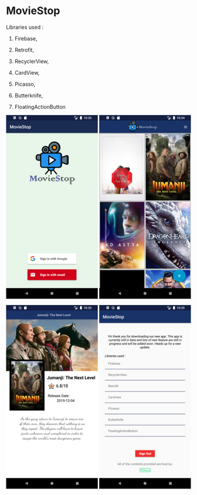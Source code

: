 # MovieStop


Libraries used : 

1. Firebase, 

2. Retrofit, 

3. RecyclerView, 

4. CardView, 

5. Picasso, 

6. Butterknife, 

7. FloatingActionButton

<img src="FamousMovies/Preview/1.png" width=250>    <img src="FamousMovies/Preview/2.png" width=250>

<img src="FamousMovies/Preview/3.png" width=250>    <img src="FamousMovies/Preview/4.png" width=250>
